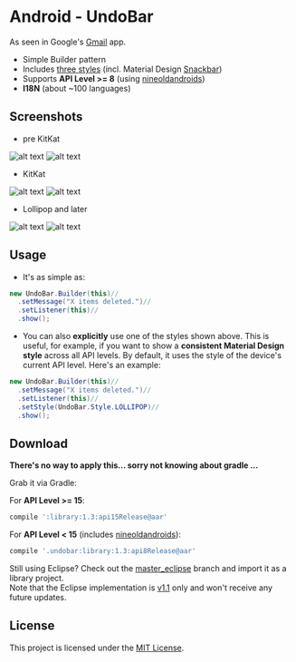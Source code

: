 Android - UndoBar
==============
As seen in Google's [Gmail](https://play.google.com/store/apps/details?id=com.google.android.gm) app.

* Simple Builder pattern
* Includes [three styles](https://github.com/jenzz/Android-UndoBar/blob/develop/library/src/main/java/com/jensdriller/libs/undobar/UndoBar.java#L24-50) (incl. Material Design [Snackbar](http://www.google.com/design/spec/components/snackbars-toasts.html))
* Supports **API Level >= 8**
(using [nineoldandroids](http://nineoldandroids.com/))
* **I18N** (about ~100 languages)

Screenshots
-----------
* pre KitKat

![alt text](https://raw.github.com/jenzz/Android-UndoBar/master/assets/Screenshot1.png "Undo Bar")
![alt text](https://raw.github.com/jenzz/Android-UndoBar/master/assets/Screenshot2.png "Undo Bar Pressed")

* KitKat

![alt text](https://raw.github.com/jenzz/Android-UndoBar/master/assets/Screenshot3.png "Undo Bar KitKat")
![alt text](https://raw.github.com/jenzz/Android-UndoBar/master/assets/Screenshot4.png "Undo Bar KitKat Pressed")

* Lollipop and later

![alt text](https://raw.github.com/jenzz/Android-UndoBar/master/assets/Screenshot5.png "Undo Bar Lollipop")
![alt text](https://raw.github.com/jenzz/Android-UndoBar/master/assets/Screenshot6.png "Undo Bar Lollipop Pressed")

Usage
-----
* It's as simple as:

```java
new UndoBar.Builder(this)//
  .setMessage("X items deleted.")//
  .setListener(this)//
  .show();
```

* You can also **explicitly** use one of the styles shown above. This is useful, for example, if you want to show a **consistent Material Design style** across all API levels. By default, it uses the style of the device's current API level. Here's an example:

```java
new UndoBar.Builder(this)//
  .setMessage("X items deleted.")//
  .setListener(this)//
  .setStyle(UndoBar.Style.LOLLIPOP)//
  .show();
```

Download
--------
**There's no way to apply this... sorry not knowing about gradle ...**

Grab it via Gradle:

For **API Level >= 15**:

```groovy
compile ':library:1.3:api15Release@aar'
```

For **API Level < 15** (includes [nineoldandroids](http://nineoldandroids.com/)):

```groovy
compile '.undobar:library:1.3:api8Release@aar'
```

Still using Eclipse? Check out the [master_eclipse](https://github.com/jenzz/Android-UndoBar/tree/master_eclipse) branch and import it as a library project.<br />
Note that the Eclipse implementation is [v1.1](https://github.com/jenzz/Android-UndoBar/releases/tag/v1.1) only and won't receive any future updates.

License
-------
This project is licensed under the [MIT License](https://raw.githubusercontent.com/jenzz/Android-UndoBar/master/LICENSE).
